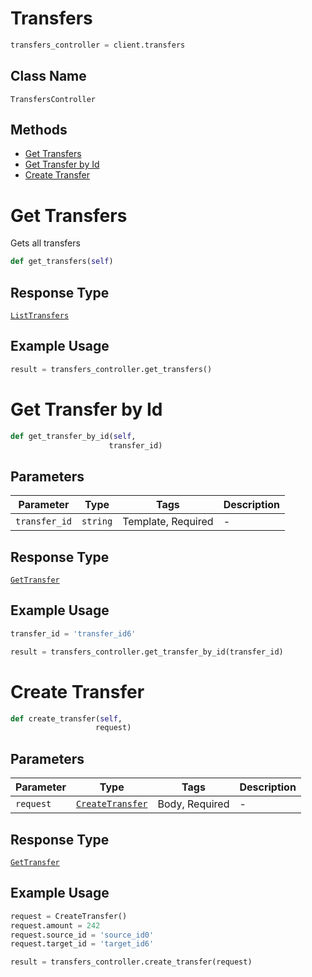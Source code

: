# Transfers

```python
transfers_controller = client.transfers
```

## Class Name

`TransfersController`

## Methods

* [Get Transfers](/doc/controllers/transfers.md#get-transfers)
* [Get Transfer by Id](/doc/controllers/transfers.md#get-transfer-by-id)
* [Create Transfer](/doc/controllers/transfers.md#create-transfer)


# Get Transfers

Gets all transfers

```python
def get_transfers(self)
```

## Response Type

[`ListTransfers`](/doc/models/list-transfers.md)

## Example Usage

```python
result = transfers_controller.get_transfers()
```


# Get Transfer by Id

```python
def get_transfer_by_id(self,
                      transfer_id)
```

## Parameters

| Parameter | Type | Tags | Description |
|  --- | --- | --- | --- |
| `transfer_id` | `string` | Template, Required | - |

## Response Type

[`GetTransfer`](/doc/models/get-transfer.md)

## Example Usage

```python
transfer_id = 'transfer_id6'

result = transfers_controller.get_transfer_by_id(transfer_id)
```


# Create Transfer

```python
def create_transfer(self,
                   request)
```

## Parameters

| Parameter | Type | Tags | Description |
|  --- | --- | --- | --- |
| `request` | [`CreateTransfer`](/doc/models/create-transfer.md) | Body, Required | - |

## Response Type

[`GetTransfer`](/doc/models/get-transfer.md)

## Example Usage

```python
request = CreateTransfer()
request.amount = 242
request.source_id = 'source_id0'
request.target_id = 'target_id6'

result = transfers_controller.create_transfer(request)
```

